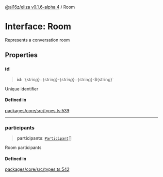 [@ai16z/eliza v0.1.6-alpha.4](../index.md) / Room

# Interface: Room

Represents a conversation room

## Properties

### id

> **id**: \`$\{string\}-$\{string\}-$\{string\}-$\{string\}-$\{string\}\`

Unique identifier

#### Defined in

[packages/core/src/types.ts:539](https://github.com/ai16z/eliza/blob/main/packages/core/src/types.ts#L539)

***

### participants

> **participants**: [`Participant`](Participant.md)[]

Room participants

#### Defined in

[packages/core/src/types.ts:542](https://github.com/ai16z/eliza/blob/main/packages/core/src/types.ts#L542)
